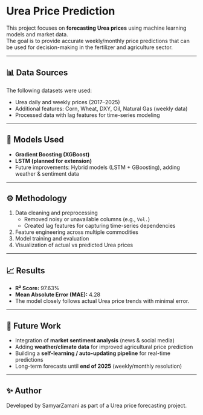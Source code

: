 # Urea Price Prediction

This project focuses on **forecasting Urea prices** using machine learning models and market data.  
The goal is to provide accurate weekly/monthly price predictions that can be used for decision-making in the fertilizer and agriculture sector.

---

## 📊 Data Sources
The following datasets were used:
- Urea daily and weekly prices (2017–2025)
- Additional features: Corn, Wheat, DXY, Oil, Natural Gas (weekly data)
- Processed data with lag features for time-series modeling

---

## 🧠 Models Used
- **Gradient Boosting (XGBoost)**
- **LSTM (planned for extension)**
- Future improvements: Hybrid models (LSTM + GBoosting), adding weather & sentiment data

---

## ⚙️ Methodology
1. Data cleaning and preprocessing  
   - Removed noisy or unavailable columns (e.g., `Vol.`)  
   - Created lag features for capturing time-series dependencies  
2. Feature engineering across multiple commodities  
3. Model training and evaluation  
4. Visualization of actual vs predicted Urea prices  

---

## 📈 Results
- **R² Score:** 97.63%  
- **Mean Absolute Error (MAE):** 4.28  
- The model closely follows actual Urea price trends with minimal error.

---

## 🚀 Future Work
- Integration of **market sentiment analysis** (news & social media)  
- Adding **weather/climate data** for improved agricultural price prediction  
- Building a **self-learning / auto-updating pipeline** for real-time predictions  
- Long-term forecasts until **end of 2025** (weekly/monthly resolution)

---

## ✨ Author
Developed by SamyarZamani as part of a Urea price forecasting project.
